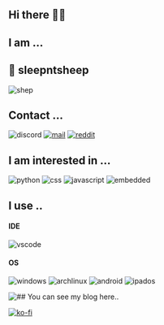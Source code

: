 ## Hi there 👋🗿

## I am ...
## 🐑 sleepntsheep

![shep](https://stickershop.line-scdn.net/stickershop/v1/sticker/66830800/android/sticker.png;compress=false)

## Contact ...
![discord](https://img.shields.io/badge/sleepntsheep%200001-536dfe?style=for-the-badge&logoColor=white&logo=discord)
<a href="mailto:<nowiki>sleepntsheep@protonmail.com" rel="some text">![mail](https://img.shields.io/badge/protonmail-282B34?style=for-the-badge&logoColor=white&logo=protonmail)</a>
[![reddit](https://img.shields.io/badge/reddit-ff3333?style=for-the-badge&logoColor=white&logo=reddit)](https://www.reddit.com/user/sleepypaam)

## I am interested in ...
![python](https://img.shields.io/badge/python-ab47bc?style=for-the-badge&logoColor=white&logo=python)
![css](https://img.shields.io/badge/CSS3-ffeb3b?style=for-the-badge&logo=css3&logoColor=white)
![javascript](https://img.shields.io/badge/javascript-1572B6?style=for-the-badge&logo=javascript&logoColor=white)
![embedded](https://img.shields.io/badge/embedded-263238?style=for-the-badge&logo=arduino&logoColor=white)

## I use ..

#### IDE
![vscode](https://img.shields.io/badge/vscode-2196f3?style=for-the-badge&logoColor=white&logo=visual%20studio%20code)

#### OS
![windows](https://img.shields.io/badge/Windows-37474f?style=for-the-badge&logoColor=white&logo=windows)
![archlinux](https://img.shields.io/badge/Arch%20Linux-304ffe?style=for-the-badge&logoColor=white&logo=archlinux)
![android](https://img.shields.io/badge/Android-689f38?style=for-the-badge&logo=android&logoColor=white)
![ipados](https://img.shields.io/badge/Ipad%20os-90a4ae?style=for-the-badge&logoColor=white&logo=apple)

![## You can see my blog here..](https://sleepntsheep.github.io)


[![ko-fi](https://ko-fi.com/img/githubbutton_sm.svg)](https://ko-fi.com/sleepntsheep)
